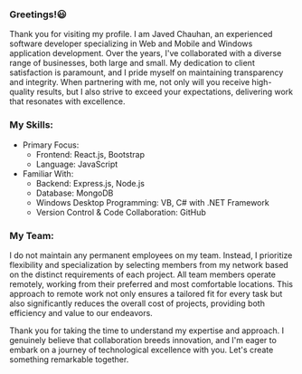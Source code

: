 ### Greetings!😃

Thank you for visiting my profile. I am Javed Chauhan, an experienced software developer specializing in Web and Mobile and Windows application development. Over the years, I've collaborated with a diverse range of businesses, both large and small. My dedication to client satisfaction is paramount, and I pride myself on maintaining transparency and integrity. When partnering with me, not only will you receive high-quality results, but I also strive to exceed your expectations, delivering work that resonates with excellence.

### My Skills:

* Primary Focus:  
  * Frontend: React.js, Bootstrap
  * Language: JavaScript
* Familiar With:  
  * Backend: Express.js, Node.js
  * Database: MongoDB
  * Windows Desktop Programming: VB, C# with .NET Framework  
  * Version Control & Code Collaboration: GitHub
  
### My Team:

I do not maintain any permanent employees on my team. Instead, I prioritize flexibility and specialization by selecting members from my network based on the distinct requirements of each project. All team members operate remotely, working from their preferred and most comfortable locations. This approach to remote work not only ensures a tailored fit for every task but also significantly reduces the overall cost of projects, providing both efficiency and value to our endeavors.

Thank you for taking the time to understand my expertise and approach. I genuinely believe that collaboration breeds innovation, and I'm eager to embark on a journey of technological excellence with you. Let's create something remarkable together.
